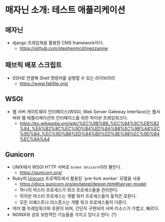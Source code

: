 # 매자닌 소개: 테스트 애플리케이션
## 매자닌
- django 프레임웍을 활용한 CMS framework이다.
  - https://github.com/stephenmcd/mezzanine

## 패브릭 배포 스크립트
- SSH로 연결해 Shell 명령어를 실행할 수 있는 라이브러리
  - https://www.fabfile.org/

## WSGI
- 웹 서버 게이트웨이 인터페이스(WSGI, Web Server Gateway Interface)는 웹서버와 웹 애플리케이션의 인터페이스를 위한 파이썬 프레임워크다.
  - https://ko.wikipedia.org/wiki/%EC%9B%B9_%EC%84%9C%EB%B2%84_%EA%B2%8C%EC%9D%B4%ED%8A%B8%EC%9B%A8%EC%9D%B4_%EC%9D%B8%ED%84%B0%ED%8E%98%EC%9D%B4%EC%8A%A4


## Gunicorn
- UNIX에서 WSGI HTTP 서버로 `Green Unicorn`이라 불린다. 
  - https://gunicorn.org/
- Ruby의 [Unicorn](https://en.wikipedia.org/wiki/Unicorn_(web_server)) 프로젝트에서 활용된 `pre-fork worker` 모델을 사용
  - https://docs.gunicorn.org/en/latest/design.html#server-model
  - 하나의 마스터 프로세스가 워크 프로세스들을 관리한다. 
  - 하지만 마스터 프로세스는 개별 워커 프로세스들이 동작은 모른다. 
  - 모든 리퀘스트나 리스폰스는 개별 워크 프로세스들이 다룬다.
- 여러 웹 프레임워크와 호환이 되며, 간단히 구현되어 서버 리소스가 가볍고, 빠르다. 
- NGINX와 상호 보완적인 기능들을 가지고 있다고 한다. (?)

